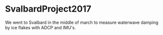 # SvalbardProject2017
We went to Svalbard in the middle of march to measure waterwave damping by ice flakes with ADCP and IMU's.
